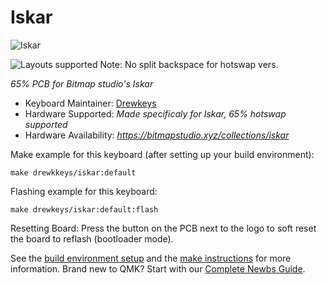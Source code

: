 # Iskar

![Iskar](https://i.imgur.com/qBh0gA2.png)

![Layouts supported](https://i.imgur.com/SB2G7mL.png)
Note: No split backspace for hotswap vers.

*65% PCB for Bitmap studio's Iskar*

* Keyboard Maintainer: [Drewkeys](https://github.com/drewpyun)
* Hardware Supported: *Made specificaly for Iskar, 65% hotswap supported*
* Hardware Availability: *https://bitmapstudio.xyz/collections/iskar*

Make example for this keyboard (after setting up your build environment):

    make drewkkeys/iskar:default

Flashing example for this keyboard:

    make drewkeys/iskar:default:flash

Resetting Board: Press the button on the PCB next to the logo to soft reset the board to reflash (bootloader mode).

See the [build environment setup](https://docs.qmk.fm/#/getting_started_build_tools) and the [make instructions](https://docs.qmk.fm/#/getting_started_make_guide) for more information. Brand new to QMK? Start with our [Complete Newbs Guide](https://docs.qmk.fm/#/newbs).
